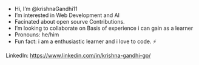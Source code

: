 - Hi, I’m @krishnaGandhi11
- I’m interested in Web Development and AI
- Facinated about open sourve Contributions.
- I’m looking to collaborate on Basis of experience i can gain as a learner
- Pronouns: he/him
- Fun fact: i am a enthusiastic learner and i love to code. ⚡ 

LinkedIn: https://www.linkedin.com/in/krishna-gandhi-go/
<!---
krishnaGandhi11/krishnaGandhi11 is a ✨ special ✨ repository because its `README.md` (this file) appears on your GitHub profile.
You can click the Preview link to take a look at your changes.
--->

